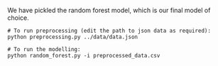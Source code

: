 We have pickled the random forest model, which is our final model of choice. 

```
# To run preprocessing (edit the path to json data as required): 
python preprocessing.py ../data/data.json

# To run the modelling:
python random_forest.py -i preprocessed_data.csv
```
